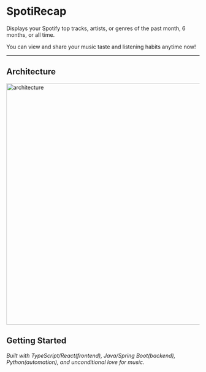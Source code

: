 # SpotiRecap
Displays your Spotify top tracks, artists, or genres of the past month, 6 months, or all time.

You can view and share your music taste and listening habits anytime now!
___

## Architecture
<img width="1327" height="629" alt="architecture" src="https://github.com/user-attachments/assets/f59cbd62-733b-46b7-b434-aa0528518e5a" />


## Getting Started

_Built with TypeScript/React(frontend), Java/Spring Boot(backend), Python(automation), and unconditional love for music._
